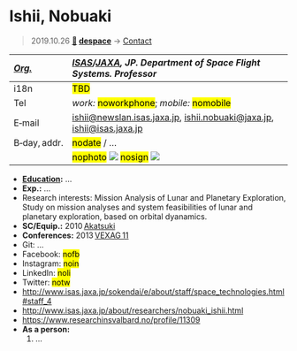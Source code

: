 # Ishii, Nobuaki
> 2019.10.26 **[🚀](../index/index.md) [despace](index.md)** → [Contact](contact.md)

|*[Org.](contact.md)*|*[ISAS](zz_isas.md)/[JAXA](zz_jaxa.md), JP. Department of Space Flight Systems. Professor*|
|:--|:--|
|i18n|<mark>TBD</mark>|
|Tel|*work:* <mark>noworkphone</mark>; *mobile:* <mark>nomobile</mark>|
|E‑mail|<ishii@newslan.isas.jaxa.jp>, <ishii.nobuaki@jaxa.jp>, <ishii@isas.jaxa.jp>|
|B‑day, addr.|<mark>nodate</mark> / …|
||<mark>nophoto</mark> [![](f/contact//1_photo_thumb.jpg)](f/contact//1_photo.jpg) <mark>nosign</mark> [![](f/contact//1_sign_thumb.jpg)](f/contact//1_sign.png)|

   - **[Education](edu.md):** …
   - **Exp.:** …
   - Research interests: Mission Analysis of Lunar and Planetary Exploration, Study on mission analyses and system feasibilities of lunar and planetary exploration, based on orbital dyanamics.
   - **SC/Equip.:** 2010 [Akatsuki](akatsuki.md)
   - **Conferences:** 2013 [VEXAG 11](vexag_11.md)
   - Git: …
   - Facebook: <mark>nofb</mark>
   - Instagram: <mark>noin</mark>
   - LinkedIn: <mark>noli</mark>
   - Twitter: <mark>notw</mark>
   - <http://www.isas.jaxa.jp/sokendai/e/about/staff/space_technologies.html#staff_4>
   - <http://www.isas.jaxa.jp/about/researchers/nobuaki_ishii.html>
   - <https://www.researchinsvalbard.no/profile/11309>
   - **As a person:**
      1. …
